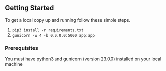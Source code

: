 <!-- GETTING STARTED -->
## Getting Started

To get a local copy up and running follow these simple steps.

1. `pip3 install -r requirements.txt`
2. `gunicorn -w 4 -b 0.0.0.0:5000 app:app`

### Prerequisites

You must have python3 and gunicorn (version 23.0.0) installed on your local machine

